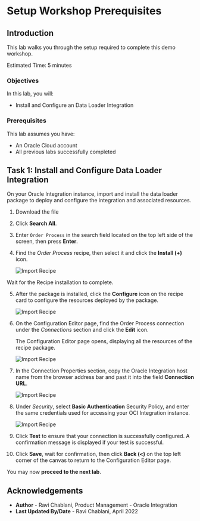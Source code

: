 # Setup Workshop Prerequisites

## Introduction

This lab walks you through the setup required to complete this demo workshop.

Estimated Time: 5 minutes

### Objectives

In this lab, you will:

* Install and Configure an Data Loader Integration

### Prerequisites

This lab assumes you have:

* An Oracle Cloud account
* All previous labs successfully completed

## Task 1: Install and Configure Data Loader Integration

On your Oracle Integration instance, import and install the data loader package to deploy and configure the integration and associated resources.

1. Download the file  

2. Click **Search All**.

3. Enter `Order Process` in the search field located on the top left side of the screen, then press **Enter**.

4. Find the *Order Process* recipe, then select it and click the **Install (+)** icon.

    ![Import Recipe](images/recipe-import.png)

Wait for the Recipe installation to complete.

5. After the package is installed, click the **Configure** icon on the recipe card to configure the resources deployed by the package.

    ![Import Recipe](images/recipe-configure.png)

6. On the Configuration Editor page, find the Order Process connection under the *Connections* section and click the **Edit** icon.

    The Configuration Editor page opens, displaying all the resources of the recipe package.

    ![Import Recipe](images/recipe-configure-connection.png)

7. In the Connection Properties section, copy the Oracle Integration host name from the browser address bar and past it into the field **Connection URL**.

    ![Import Recipe](images/recipe-configure-connection-hostname.png)

8. Under *Security*, select **Basic Authentication** Security Policy, and enter the same credentials used for accessing your OCI Integration instance.

    ![Import Recipe](images/recipe-configure-connection-security.png)

9. Click **Test** to ensure that your connection is successfully configured.
A confirmation message is displayed if your test is successful.

10. Click **Save**, wait for confirmation, then click **Back (<)** on the top left corner of the canvas to return to the Configuration Editor page.

You may now **proceed to the next lab**.

## Acknowledgements

* **Author** - Ravi Chablani, Product Management - Oracle Integration
* **Last Updated By/Date** - Ravi Chablani, April 2022
